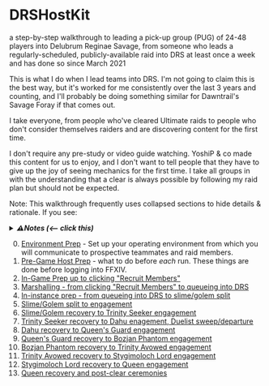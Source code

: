 # DRSHostKit
a step-by-step walkthrough to leading a pick-up group (PUG) of 24-48 players into Delubrum Reginae Savage, from someone who leads a regularly-scheduled, publicly-available raid into DRS at least once a week and has done so since March 2021

This is what I do when I lead teams into DRS.  I'm not going to claim this is the best way, but it's worked for me consistently over the last 3 years and counting, and I'll probably be doing something similar for Dawntrail's Savage Foray if that comes out.

I take everyone, from people who've cleared Ultimate raids to people who don't consider themselves raiders and are discovering content for the first time.

I don't require any pre-study or video guide watching.  YoshiP & co made this content for us to enjoy, and I don't want to tell people that they have to give up the joy of seeing mechanics for the first time.  I take all groups in with the understanding that a clear is always possible by following my raid plan but should not be expected.

Note: This walkthrough frequently uses collapsed sections to hide details & rationale.  If you see:

<details>
  <summary><b><i>⚠Notes (<-- click this)</i></b></summary>
    I have notes in sections like these that are not shown by default so as to decrease the initial amount of information being presented on a page.  There's a lot of information that goes into leading a viable DRS run, and I'm not trying to to firehose you with it.  If you want rationale, make sure to check these <b><i>Notes</i></b> sections.
</details>

0. [Environment Prep](0-environment.md) - Set up your operating environment from which you will communicate to prospective teammates and raid members.
1. [Pre-Game Host Prep](1-host-prep.md) - what to do before _each_ run.  These things are done before logging into FFXIV.
2. [In-Game Prep up to clicking "Recruit Members"](2-in-game-to-recruiting.md)
3. [Marshalling - from clicking "Recruit Members" to queueing into DRS](3-recruiting-to-queueing.md)
4. [In-instance prep - from queueing into DRS to slime/golem split](4-queueing-to-sg-split.md)
5. [Slime/Golem split to engagement](05-sg-split-to-engagement.md)
6. [Slime/Golem recovery to Trinity Seeker engagement](06-sg-to-ts.md)
7. [Trinity Seeker recovery to Dahu enagement, Duelist sweep/departure](07-ts-to-dahu.md)
8. [Dahu recovery to Queen's Guard engagement](08-dahu-to-qg.md)
9. [Queen's Guard recovery to Bozjan Phantom engagement](09-qg-to-phantom.md)
10. [Bozjan Phantom recovery to Trinity Avowed engagement](10-phantom-to-ta.md)
11. [Trinity Avowed recovery to Stygimoloch Lord engagement](11-ta-to-styg.md)
12. [Stygimoloch Lord recovery to Queen engagement](12-styg-to-queen.md)
13. [Queen recovery and post-clear ceremonies](13-queen-to-dismissal.md)
